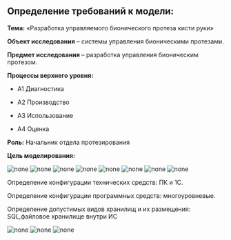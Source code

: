 ## Определение требований к модели:
**Тема:** «Разработка управляемого бионического протеза кисти руки»

**Объект исследования** – системы управления бионическими протезами.

**Предмет исследования** – разработка управления бионическим протезом.

**Процессы верхнего уровня:**

* A1 Диагностика 

* A2 Производство 

* A3 Использование 

* A4 Оценка 

**Роль:**
Начальник отдела протезирования

**Цель моделирования:**


![none](https://github.com/Spammen/Report-laba-4-6/blob/master/01_A-0.png)
![none](https://github.com/Spammen/Report-laba-4-6/blob/master/02_A0.png)
![none](https://github.com/Spammen/Report-laba-4-6/blob/master/04_A2.png)
![none](https://github.com/Spammen/Report-laba-4-6/blob/master/05_A23.png)
![none](https://github.com/Spammen/Report-laba-4-6/blob/master/06_A232.png)
![none](https://github.com/Spammen/Report-laba-4-6/blob/master/07_A3.png)
![none](https://github.com/Spammen/Report-laba-4-6/blob/master/08_A4.png)
![none](https://github.com/Spammen/Report-laba-4-6/blob/master/09_A43.png)

Определение конфигурации технических средств: ПК и 1С.

Определение конфигурации программных средств: многоуровневые.

Определение допустимых видов хранилищ и их размещения: SQL,файловое хранилище внутри ИС

![none](https://github.com/Spammen/Report-laba-4-6/blob/master/image.png)
![none](https://github.com/Spammen/Report-laba-4-6/blob/master/Cocomo.png)
![none](https://github.com/Spammen/Report-laba-4-6/blob/master/FRA.png)

